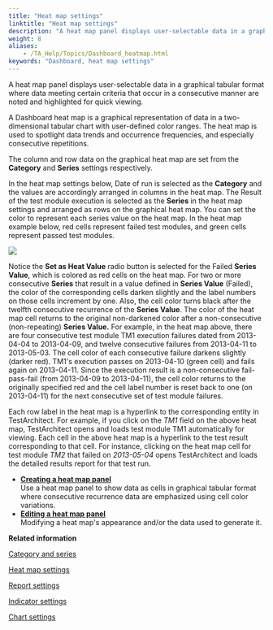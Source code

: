 ```yaml
--- 
title: "Heat map settings"
linktitle: "Heat map settings"
description: "A heat map panel displays user-selectable data in a graphical tabular format where data meeting certain criteria that occur in a consecutive manner are noted and highlighted for quick viewing."
weight: 8
aliases: 
    - /TA_Help/Topics/Dashboard_heatmap.html
keywords: "Dashboard, heat map settings"
---
```


A heat map panel displays user-selectable data in a graphical tabular format where data meeting certain criteria that occur in a consecutive manner are noted and highlighted for quick viewing.

A Dashboard heat map is a graphical representation of data in a two-dimensional tabular chart with user-defined color ranges. The heat map is used to spotlight data trends and occurrence frequencies, and especially consecutive repetitions.

The column and row data on the graphical heat map are set from the **Category** and **Series** settings respectively.

In the heat map settings below, Date of run is selected as the **Category** and the values are accordingly arranged in columns in the heat map. The Result of the test module execution is selected as the **Series** in the heat map settings and arranged as rows on the graphical heat map. You can set the color to represent each series value on the heat map. In the heat map example below, red cells represent failed test modules, and green cells represent passed test modules.

![](/images/TA_Help/Images/Dashboard_heat_map_tm_exec_history.png)

Notice the **Set as Heat Value** radio button is selected for the Failed **Series Value**, which is colored as red cells on the heat map. For two or more consecutive **Series** that result in a value defined in **Series Value** \(Failed\), the color of the corresponding cells darken slightly and the label numbers on those cells increment by one. Also, the cell color turns black after the twelfth consecutive recurrence of the **Series Value**. The color of the heat map cell returns to the original non-darkened color after a non-consecutive \(non-repeating\) **Series Value.** For example, in the heat map above, there are four consecutive test module TM1 execution failures dated from 2013-04-04 to 2013-04-09, and twelve consecutive failures from 2013-04-11 to 2013-05-03. The cell color of each consecutive failure darkens slightly \(darker red\). TM1's execution passes on 2013-04-10 \(green cell\) and fails again on 2013-04-11. Since the execution result is a non-consecutive fail-pass-fail \(from 2013-04-09 to 2013-04-11\), the cell color returns to the originally specified red and the cell label number is reset back to one \(on 2013-04-11\) for the next consecutive set of test module failures.

Each row label in the heat map is a hyperlink to the corresponding entity in TestArchitect. For example, if you click on the *TM1* field on the above heat map, TestArchitect opens and loads test module TM1 automatically for viewing. Each cell in the above heat map is a hyperlink to the test result corresponding to that cell. For instance, clicking on the heat map cell for test module *TM2* that failed on *2013-05-04* opens TestArchitect and loads the detailed results report for that test run.

-   **[Creating a heat map panel](/user-guide/reporting-and-dashboard/dashboard/dashboard-panels/heat-map-settings/creating-a-heat-map-panel)**  
Use a heat map panel to show data as cells in graphical tabular format where consecutive recurrence data are emphasized using cell color variations.
-   **[Editing a heat map panel](/user-guide/reporting-and-dashboard/dashboard/dashboard-panels/heat-map-settings/editing-a-heat-map-panel)**  
Modifying a heat map's appearance and/or the data used to generate it.



**Related information**  


[Category and series](/user-guide/reporting-and-dashboard/dashboard/category-and-series)

[Heat map settings](/user-guide/reporting-and-dashboard/dashboard/dashboard-panels/heat-map-settings/)

[Report settings](/user-guide/reporting-and-dashboard/dashboard/dashboard-panels/report-settings/)

[Indicator settings](/user-guide/reporting-and-dashboard/dashboard/dashboard-panels/indicator-settings/)

[Chart settings](/user-guide/reporting-and-dashboard/dashboard/dashboard-panels/chart-settings/)

